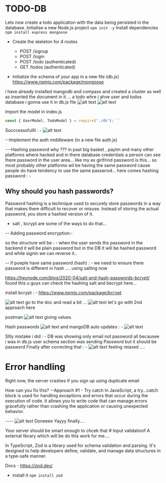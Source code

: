 # TODO-DB

Lets now create a todo application with the data being persisted in the database.
Initialise a new Node.js project
`npm init -y`
​
Install dependencies
`npm install express mongoose`

- Create the skeleton for 4 routes
    - POST /signup
    - POST /login
    - POST /todo (authenticated)
    - GET /todos (authenticated)

- Initialize the schema of your app in a new file (db.js)
https://www.npmjs.com/package/mongoose

i have already installed mangodb and compass and created a cluster as well as inserted the document in it ... a todo whre i ahve user and todos database i gonna use it in db.js file 
![alt text](image.png)
![alt text](<Screenshot 2025-07-13 102842.png>)

Import the model in index.js
```jsx 
const { UserModel, TodoModel } = require("./db");```

```

Succcesssfullll : - ![alt text](image-1.png)


--Implement the auth middleware (in a new file auth.js)

---Hashing password
why ??? in past big basket , paytm and many other platforms where hacked and in there database credentials a person can see there password in the user area... 
like my ex girlfrind password is this... so most probably other platforms wil be having the same password cause people do have tendency to use the same passwrod...
here comes hashing password : - 

## Why should you hash passwords?

Password hashing is a technique used to securely store passwords in a way that makes them difficult to recover or misuse. Instead of storing the actual password, you store a hashed version of it.

- salt , bcrypt are some of the ways to do that...

-- Adding password encryption:- 

so the structure will be : - when the user sends ths password in the backend it will be plain password but in the DB it will be hashed password and while signin we can reverse it..

-- if poeple have same password (hash) : - we need to ensure there password is different in hash .... using salting now

https://heynode.com/blog/2020-04/salt-and-hash-passwords-bcrypt/ found this u guys can check the hashing salt and becrypt here...

install bcrypt : - https://www.npmjs.com/package/bcrypt

![alt text](image-2.png)
go to the doc and read a bit ... 
![alt text](image-3.png)
let's go with 2nd approach here 

postman 
![alt text](image-5.png) giving values 

Hash passwords
![alt text](image-4.png)
and mangoDB auto updates : - ![alt text](image-6.png)


SIlly mistake i did : - DB was showing only email not password all becausee i was in db.js user schema section was sending Password but it should be password 
Finally after correcting that : - ![alt text](image-7.png)
feeling relaxed ....

# Error handling

Right now, the server crashes if you sign up using duplicate email

How can you fix this?
--Approach #1 - Try catch
In JavaScript, a try...catch block is used for handling exceptions and errors that occur during the execution of code. It allows you to write code that can manage errors gracefully rather than crashing the application or causing unexpected behavior.

---- ![alt text](image-8.png)
Doneeee Yayyy finally....

Your server should be smart enough to chcek that # Input validationf 
A external library which will be do this work for me....

In TypeScript, Zod is a library used for schema validation and parsing. It's designed to help developers define, validate, and manage data structures in a type-safe manner. 

Docs - https://zod.dev/ 
- install it 
`npm install zod`
